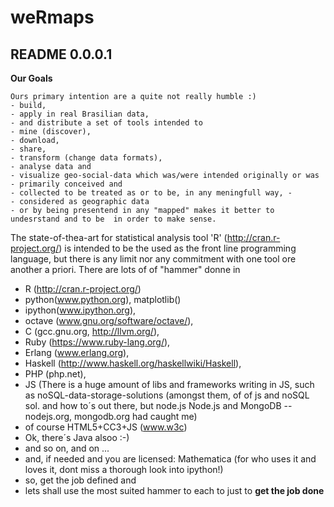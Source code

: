 weRmaps
=======

README 0.0.0.1 
--------------
<b>Our Goals</b>
```
Ours primary intention are a quite not really humble :)
- build, 
- apply in real Brasilian data, 
- and distribute a set of tools intended to 
- mine (discover), 
- download, 
- share, 
- transform (change data formats), 
- analyse data and 
- visualize geo-social-data which was/were intended originally or was 
- primarily conceived and 
- collected to be treated as or to be, in any meningfull way, -
- considered as geographic data
- or by being presentend in any "mapped" makes it better to undesrstand and to be  in order to make sense.
```
The state-of-thea-art for statistical analysis tool 'R' (http://cran.r-project.org/) is intended to be the used 
as the front line programming language, but there is any limit nor any commitment with one tool ore 
another a priori. 
There are lots of of "hammer" donne in 
- R (http://cran.r-project.org/)
- python(www.python.org), matplotlib()
- ipython(www.ipython.org),  
- octave (www.gnu.org/software/octave/), 
- C (gcc.gnu.org, http://llvm.org/), 
- Ruby (https://www.ruby-lang.org/), 
- Erlang (www.erlang.org),
- Haskell (http://www.haskell.org/haskellwiki/Haskell),
- PHP (php.net),
- JS (There is a huge amount of libs and frameworks writing in JS, such as noSQL-data-storage-solutions (amongst them, of of js and noSQL sol. and how to´s out there, but node.js
Node.js and MongoDB -- nodejs.org, mongodb.org had caught me)
- of course HTML5+CC3+JS (www.w3c)
- Ok, there´s Java alsoo :-)
- and so on, and on ... 
- and, if needed and you are licensed: Mathematica (for who uses it and loves it, dont miss a thorough look into ipython!) 
- so, get the job defined and
- lets shall use the most suited hammer to each to just to <b>get the job done</b>

